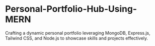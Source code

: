 # Personal-Portfolio-Hub-Using-MERN
Crafting a dynamic personal portfolio leveraging MongoDB, Express.js, Tailwind CSS, and Node.js to showcase skills and projects effectively.
